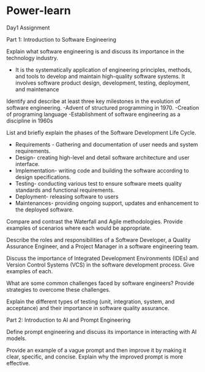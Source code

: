 # Power-learn
Day1 Assignment

Part 1: Introduction to Software Engineering

Explain what software engineering is and discuss its importance in the technology industry.
- It is the systematically application of engineering principles, methods, and tools to develop and maintain high-quality software systems. It involves software product design, development, testing, deployment, and maintenance

Identify and describe at least three key milestones in the evolution of software engineering.
-Advent of structured programming in 1970.
-Creation of programing language 
-Establishment of software engineering as a discipline in 1960s

List and briefly explain the phases of the Software Development Life Cycle.
- Requirements - Gathering and documentation of user needs and system requirements.
- Design-  creating high-level and detail software architecture and user interface.
- Implementation- writing code and building the software according to design specifications.
- Testing- conducting various test to ensure software meets quality standards and functional requirements.
- Deployment- releasing software to users
- Maintenances- providing ongoing support, updates and enhancement to the deployed software.

Compare and contrast the Waterfall and Agile methodologies. Provide examples of scenarios where each would be appropriate.

Describe the roles and responsibilities of a Software Developer, a Quality Assurance Engineer, and a Project Manager in a software engineering team.

Discuss the importance of Integrated Development Environments (IDEs) and Version Control Systems (VCS) in the software development process. Give examples of each.

What are some common challenges faced by software engineers? Provide strategies to overcome these challenges.

Explain the different types of testing (unit, integration, system, and acceptance) and their importance in software quality assurance.

Part 2: Introduction to AI and Prompt Engineering

Define prompt engineering and discuss its importance in interacting with AI models.

Provide an example of a vague prompt and then improve it by making it clear, specific, and concise. Explain why the improved prompt is more effective.
